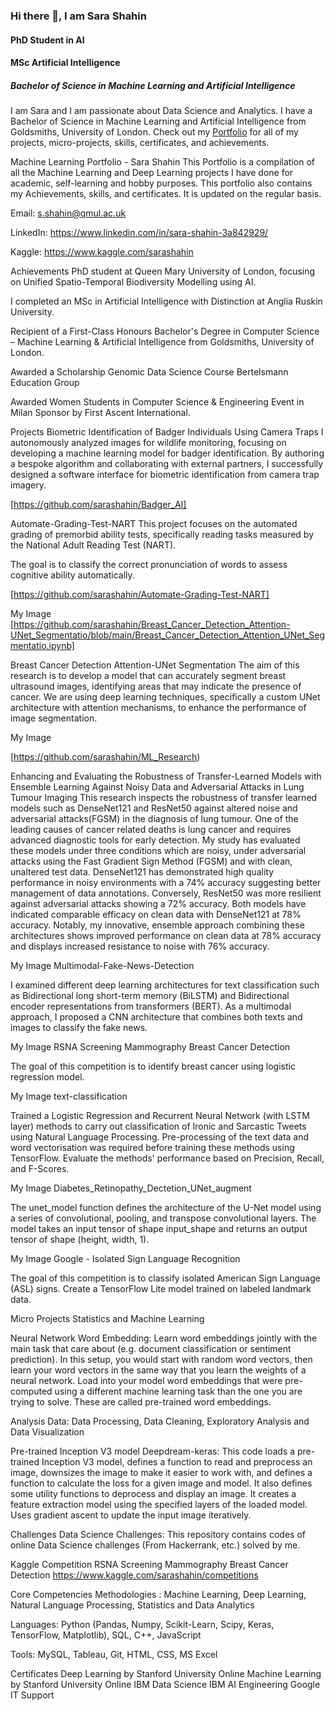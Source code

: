 
### Hi there 👋, I am Sara Shahin

#### PhD Student in AI
#### MSc Artificial Intelligence
##### Bachelor of Science in Machine Learning and Artificial Intelligence

I am Sara and I am passionate about Data Science and Analytics. I have a Bachelor of Science in Machine Learning and Artificial Intelligence from Goldsmiths, University of London. Check out my [Portfolio](https://github.com/sarashahin/MyOfficialPortfolio/blob/main/README.md) for all of my projects, micro-projects, skills, certificates, and achievements.



Machine Learning Portfolio - Sara Shahin
This Portfolio is a compilation of all the Machine Learning and Deep Learning projects I have done for academic, self-learning and hobby purposes. This portfolio also contains my Achievements, skills, and certificates. It is updated on the regular basis.

Email: s.shahin@qmul.ac.uk

LinkedIn: https://www.linkedin.com/in/sara-shahin-3a842929/

Kaggle: https://www.kaggle.com/sarashahin

Achievements
PhD student at Queen Mary University of London, focusing on Unified Spatio-Temporal Biodiversity Modelling using AI.

I completed an MSc in Artificial Intelligence with Distinction at Anglia Ruskin University.

Recipient of a First-Class Honours Bachelor's Degree in Computer Science – Machine Learning & Artificial Intelligence from Goldsmiths, University of London.

Awarded a Scholarship Genomic Data Science Course Bertelsmann Education Group

Awarded Women Students in Computer Science & Engineering Event in Milan Sponsor by First Ascent International.

Projects
Biometric Identification of Badger Individuals Using Camera Traps
I autonomously analyzed images for wildlife monitoring, focusing on developing a machine learning model for badger identification. By authoring a bespoke algorithm and collaborating with external partners, I successfully designed a software interface for biometric identification from camera trap imagery.

[https://github.com/sarashahin/Badger_AI]


Automate-Grading-Test-NART
This project focuses on the automated grading of premorbid ability tests, specifically reading tasks measured by the National Adult Reading Test (NART).

The goal is to classify the correct pronunciation of words to assess cognitive ability automatically.

[https://github.com/sarashahin/Automate-Grading-Test-NART]


My Image
[https://github.com/sarashahin/Breast_Cancer_Detection_Attention-UNet_Segmentatio/blob/main/Breast_Cancer_Detection_Attention_UNet_Segmentatio.ipynb]

Breast Cancer Detection Attention-UNet Segmentation
The aim of this research is to develop a model that can accurately segment breast ultrasound images, identifying areas that may indicate the presence of cancer. We are using deep learning techniques, specifically a custom UNet architecture with attention
mechanisms, to enhance the performance of image segmentation.


My Image

[https://github.com/sarashahin/ML_Research)

Enhancing and Evaluating the Robustness of Transfer-Learned Models with Ensemble Learning Against Noisy Data and Adversarial Attacks in Lung Tumour Imaging
This research inspects the robustness of transfer learned models such as DenseNet121 and ResNet50 against altered noise and adversarial attacks(FGSM) in the diagnosis of lung tumour. One of the leading causes of cancer related deaths is lung cancer and
requires advanced diagnostic tools for early detection. My study has evaluated these models under three conditions which are noisy, under adversarial attacks using the Fast Gradient Sign Method (FGSM) and with clean, unaltered test data. DenseNet121 has
demonstrated high quality performance in noisy environments with a 74% accuracy suggesting better management of data annotations. Conversely, ResNet50 was more resilient against adversarial attacks showing a 72% accuracy. Both models have indicated comparable efficacy on clean data with DenseNet121 at 78% accuracy. Notably, my innovative, ensemble approach combining these architectures shows improved performance on clean data at 78% accuracy and displays increased resistance to noise with 76% accuracy.


My Image
Multimodal-Fake-News-Detection

I examined different deep learning architectures for text classification such as Bidirectional long short-term memory (BiLSTM) and Bidirectional encoder representations from transformers (BERT). As a multimodal approach, I proposed a CNN architecture that combines both texts and images to classify the fake news.

My Image
RSNA Screening Mammography Breast Cancer Detection

The goal of this competition is to identify breast cancer using logistic regression model.


My Image
text-classification

Trained a Logistic Regression and Recurrent Neural Network (with LSTM layer) methods to carry out classification of Ironic and Sarcastic Tweets using Natural Language Processing. Pre-processing of the text data and word vectorisation was required before training these methods using TensorFlow. Evaluate the methods' performance based on Precision, Recall, and F-Scores.

My Image
Diabetes_Retinopathy_Dectetion_UNet_augment

The unet_model function defines the architecture of the U-Net model using a series of convolutional, pooling, and transpose convolutional layers. The model takes an input tensor of shape input_shape and returns an output tensor of shape (height, width, 1).


My Image
Google - Isolated Sign Language Recognition

The goal of this competition is to classify isolated American Sign Language (ASL) signs. Create a TensorFlow Lite model trained on labeled landmark data.


Micro Projects
Statistics and Machine Learning

Neural Network Word Embedding: Learn word embeddings jointly with the main task that care about (e.g. document classification or sentiment prediction). In this setup, you would start with random word vectors, then learn your word vectors in the same way that you learn the weights of a neural network. Load into your model word embeddings that were pre-computed using a different machine learning task than the one you are trying to solve. These are called pre-trained word embeddings.

Analysis Data: Data Processing, Data Cleaning, Exploratory Analysis and Data Visualization

Pre-trained Inception V3 model Deepdream-keras: This code loads a pre-trained Inception V3 model, defines a function to read and preprocess an image, downsizes the image to make it easier to work with, and defines a function to calculate the loss for a given image and model. It also defines some utility functions to deprocess and display an image. It creates a feature extraction model using the specified layers of the loaded model. Uses gradient ascent to update the input image iteratively.

Challenges
Data Science Challenges: This repository contains codes of online Data Science challenges (From Hackerrank, etc.) solved by me.

Kaggle Competition RSNA Screening Mammography Breast Cancer Detection https://www.kaggle.com/sarashahin/competitions

Core Competencies
Methodologies : Machine Learning, Deep Learning, Natural Language Processing, Statistics and Data Analytics

Languages: Python (Pandas, Numpy, Scikit-Learn, Scipy, Keras, TensorFlow, Matplotlib), SQL, C++, JavaScript

Tools: MySQL, Tableau, Git, HTML, CSS, MS Excel

Certificates
Deep Learning by Stanford University Online
Machine Learning by Stanford University Online
IBM Data Science
IBM AI Engineering
Google IT Support

  











